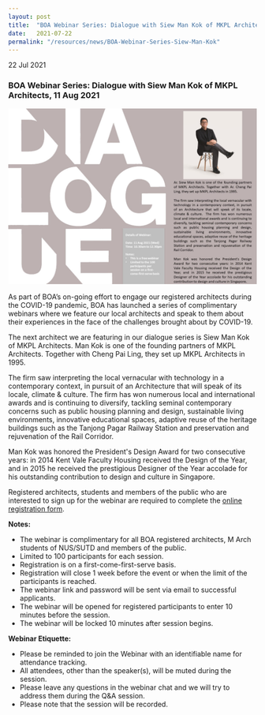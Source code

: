 ```yaml
---
layout: post
title:  "BOA Webinar Series: Dialogue with Siew Man Kok of MKPL Architects"
date:   2021-07-22
permalink: "/resources/news/BOA-Webinar-Series-Siew-Man-Kok"
---
```

22 Jul 2021

### **BOA Webinar Series: Dialogue with Siew Man Kok of MKPL Architects, 11 Aug 2021**

![BOA Webinar Poster](/images/BOA_Webinar_110821.jpg)

As part of BOA’s on-going effort to engage our registered architects during the COVID-19 pandemic, BOA has launched a series of complimentary webinars where we feature our local architects and speak to them about their experiences in the face of the challenges brought about by COVID-19. 

The next architect we are featuring in our dialogue series is Siew Man Kok of MKPL Architects. Man Kok is one of the founding partners of MKPL Architects. Together with Cheng Pai Ling, they set up MKPL Architects in 1995.

The firm saw interpreting the local vernacular with technology in a contemporary context, in pursuit of an Architecture that will speak of its locale, climate & culture.  The firm has won numerous local and international awards and is continuing to diversify, tackling seminal contemporary concerns such as public housing planning and design, sustainable living environments, innovative educational spaces, adaptive reuse of the heritage buildings such as the Tanjong Pagar Railway Station and preservation and rejuvenation of the Rail Corridor. 

Man Kok was honored the President's Design Award for two consecutive years: in 2014 Kent Vale Faculty Housing received the Design of the Year, and in 2015 he received the prestigious Designer of the Year accolade for his outstanding contribution to design and culture in Singapore. 

Registered architects, students and members of the public who are interested to sign up for the webinar are required to complete the [online registration form](https://forms.gle/o71jESKvrmkv1niZ8).

**Notes:**
* The webinar is complimentary for all BOA registered architects, M Arch students of NUS/SUTD and members of the public. 
* Limited to 100 participants for each session. 
* Registration is on a first-come-first-serve basis. 
* Registration will close 1 week before the event or when the limit of the participants is reached.
* The webinar link and password will be sent via email to successful applicants. 
* The webinar will be opened for registered participants to enter 10 minutes before the session.
* The webinar will be locked 10 minutes after session begins.

**Webinar Etiquette:**
* Please be reminded to join the Webinar with an identifiable name for attendance tracking.
* All attendees, other than the speaker(s), will be muted during the session.
* Please leave any questions in the webinar chat and we will try to address them during the Q&A session.
* Please note that the session will be recorded.
